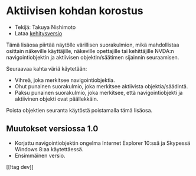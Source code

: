 # Aktiivisen kohdan korostus #

* Tekijä: Takuya Nishimoto
* Lataa [kehitysversio][1]

Tämä lisäosa piirtää näytölle värillisen suorakulmion, mikä mahdollistaa
osittain näkeville käyttäjille, näkeville opettajille tai kehittäjille
NVDA:n navigointiobjektin ja aktiivisen objektin/säätimen sijainnin
seuraamisen.

Seuraavaa kahta väriä käytetään:

* Vihreä, joka merkitsee navigointiobjektia.
* Ohut punainen suorakulmio, joka merkitsee aktiivista objektia/säädintä.
* Paksu punainen suorakulmio, joka merkitsee, että navigointiobjekti ja
  aktiivinen objekti ovat päällekkäin.

Poista objektien seuranta käytöstä poistamalla tämä lisäosa.

## Muutokset versiossa 1.0 ##

* Korjattu navigointiobjektin ongelma Internet Explorer 10:ssä ja Skypessä
  Windows 8:aa käytettäessä.
* Ensimmäinen versio.

[[!tag dev]]

[1]: http://addons.nvda-project.org/files/get.php?file=fh-dev
